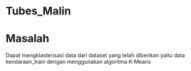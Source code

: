 # Tubes_Malin

# Masalah
Dapat mengklasterisasi data dari dataset yang telah diberikan yaitu data kendaraan_train dengan menggunakan algoritma
K-Means
